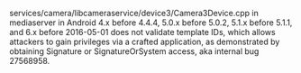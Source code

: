 services/camera/libcameraservice/device3/Camera3Device.cpp in mediaserver in Android 4.x before 4.4.4, 5.0.x before 5.0.2, 5.1.x before 5.1.1, and 6.x before 2016-05-01 does not validate template IDs, which allows attackers to gain privileges via a crafted application, as demonstrated by obtaining Signature or SignatureOrSystem access, aka internal bug 27568958.